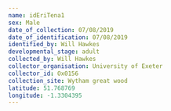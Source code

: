 ```yaml
---
name: idEriTena1
sex: Male
date_of_collection: 07/08/2019
date_of_identification: 07/08/2019
identified_by: Will Hawkes
developmental_stage: adult
collected_by: Will Hawkes
collector_organisation: University of Exeter
collector_id: Ox0156
collection_site: Wytham great wood
latitude: 51.768769
longitude: -1.3304395
---
```

